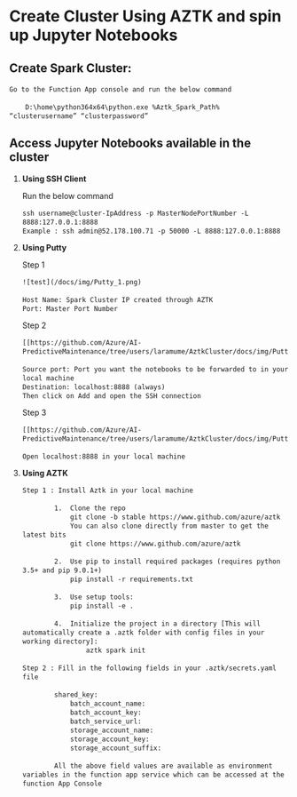 # Create Cluster Using AZTK and spin up Jupyter Notebooks

## Create Spark Cluster:

    Go to the Function App console and run the below command 

        D:\home\python364x64\python.exe %Aztk_Spark_Path% “clusterusername” “clusterpassword”

## Access Jupyter Notebooks available in the cluster 

1.	**Using SSH Client**

    Run the below command

        ssh username@cluster-IpAddress -p MasterNodePortNumber -L 8888:127.0.0.1:8888
        Example : ssh admin@52.178.100.71 -p 50000 -L 8888:127.0.0.1:8888

2.	**Using Putty**

    Step 1
    
        ![test](/docs/img/Putty_1.png)
        
        Host Name: Spark Cluster IP created through AZTK
        Port: Master Port Number

    Step 2
        
        [[https://github.com/Azure/AI-PredictiveMaintenance/tree/users/laramume/AztkCluster/docs/img/Putty_2.png|alt=octocat]]
        
        Source port: Port you want the notebooks to be forwarded to in your local machine
        Destination: localhost:8888 (always)
        Then click on Add and open the SSH connection 

    Step 3
        
        [[https://github.com/Azure/AI-PredictiveMaintenance/tree/users/laramume/AztkCluster/docs/img/Putty_3.png|alt=octocat]]

        Open localhost:8888 in your local machine

3.	**Using AZTK**

        Step 1 : Install Aztk in your local machine

                1.	Clone the repo
 		            git clone -b stable https://www.github.com/azure/aztk
                    You can also clone directly from master to get the latest bits
                    git clone https://www.github.com/azure/aztk

                2.	Use pip to install required packages (requires python 3.5+ and pip 9.0.1+)
                    pip install -r requirements.txt

                3.	Use setup tools:
                    pip install -e .

                4.	Initialize the project in a directory [This will automatically create a .aztk folder with config files in your working directory]:
                        aztk spark init
                                      
        Step 2 : Fill in the following fields in your .aztk/secrets.yaml file

                shared_key:
    	            batch_account_name:
                    batch_account_key: 
                    batch_service_url: 
     	            storage_account_name: 
                    storage_account_key: 
                    storage_account_suffix: 

                All the above field values are available as environment variables in the function app service which can be accessed at the function App Console
